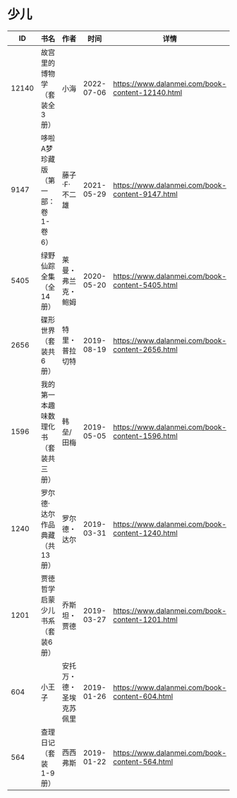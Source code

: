 # 少儿

| ID | 书名 | 作者 | 时间 | 详情 | 下载页面 | EPUB下载链接 | MOBI下载链接 | AZW3下载链接 |
| --- | --- | --- | --- | --- | --- | --- | --- | --- |
| 12140 | 故宫里的博物学（套装全3册） | 小海 | 2022-07-06 | https://www.dalanmei.com/book-content-12140.html | https://www.dalanmei.com/download-book-12140.html | http://ct.dalanmei.com/f/31084289-771230629-587919 | http://ct.dalanmei.com/f/31084289-771246264-a35176 | http://ct.dalanmei.com/f/31084289-771235964-9ca2cb |
| 9147 | 哆啦A梦珍藏版（第一部：卷1-卷6） | 藤子·F·不二雄 | 2021-05-29 | https://www.dalanmei.com/book-content-9147.html | https://www.dalanmei.com/download-book-9147.html | http://ct.dalanmei.com/f/31084289-571724442-2bafa7 | http://ct.dalanmei.com/f/31084289-572112262-e90b89 | http://ct.dalanmei.com/f/31084289-572116152-d479c1 |
| 5405 | 绿野仙踪全集（全14册） | 莱曼・弗兰克・鲍姆 | 2020-05-20 | https://www.dalanmei.com/book-content-5405.html | https://www.dalanmei.com/download-book-5405.html | http://ct.dalanmei.com/f/31084289-571483436-3237d9 | http://ct.dalanmei.com/f/31084289-571773239-f9c671 | http://ct.dalanmei.com/f/31084289-571918282-9774df |
| 2656 | 碟形世界（套装共6册） | 特里・普拉切特 | 2019-08-19 | https://www.dalanmei.com/book-content-2656.html | https://www.dalanmei.com/download-book-2656.html | http://ct.dalanmei.com/f/31084289-571584347-6b7dc0 | http://ct.dalanmei.com/f/31084289-571735573-0ac1ad | http://ct.dalanmei.com/f/31084289-571853646-4b8960 |
| 1596 | 我的第一本趣味数理化书（套装共三册） | 韩垒/田梅 | 2019-05-05 | https://www.dalanmei.com/book-content-1596.html | https://www.dalanmei.com/download-book-1596.html | http://ct.dalanmei.com/f/31084289-571525589-1f16b0 | http://ct.dalanmei.com/f/31084289-571780476-34a81f | http://ct.dalanmei.com/f/31084289-571880314-6b204e |
| 1240 | 罗尔德·达尔作品典藏（共13册） | 罗尔德・达尔 | 2019-03-31 | https://www.dalanmei.com/book-content-1240.html | https://www.dalanmei.com/download-book-1240.html | http://ct.dalanmei.com/f/31084289-571426348-aff489 | http://ct.dalanmei.com/f/31084289-571783470-e2e3d5 | http://ct.dalanmei.com/f/31084289-571884471-5af507 |
| 1201 | 贾徳哲学启蒙少儿书系（套装6册） | 乔斯坦・贾德 | 2019-03-27 | https://www.dalanmei.com/book-content-1201.html | https://www.dalanmei.com/download-book-1201.html | http://ct.dalanmei.com/f/31084289-571433056-1c5f76 | http://ct.dalanmei.com/f/31084289-571783953-951d07 | http://ct.dalanmei.com/f/31084289-571884761-99b0e6 |
| 604 | 小王子 | 安托万・德・圣埃克苏佩里  | 2019-01-26 | https://www.dalanmei.com/book-content-604.html | https://www.dalanmei.com/download-book-604.html | http://ct.dalanmei.com/f/31084289-571453232-82ec54 | http://ct.dalanmei.com/f/31084289-571786971-04ae55 | http://ct.dalanmei.com/f/31084289-571886070-6e5996 |
| 564 | 查理日记（套装1-9册） | 西西弗斯 | 2019-01-22 | https://www.dalanmei.com/book-content-564.html | https://www.dalanmei.com/download-book-564.html | http://ct.dalanmei.com/f/31084289-571453540-f41fe1 | http://ct.dalanmei.com/f/31084289-571787184-a47d37 | http://ct.dalanmei.com/f/31084289-571886634-f09ca4 |
